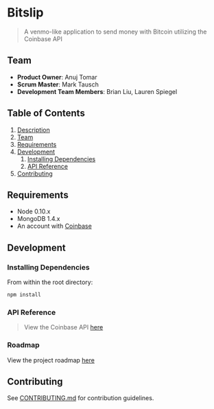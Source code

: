 # Bitslip

> A venmo-like application to send money with Bitcoin utilizing the Coinbase API

## Team

  - __Product Owner__: Anuj Tomar
  - __Scrum Master__: Mark Tausch
  - __Development Team Members__: Brian Liu, Lauren Spiegel

## Table of Contents

1. [Description](#Bitslip)
1. [Team](#team)
1. [Requirements](#requirements)
1. [Development](#development)
    1. [Installing Dependencies](#installing-dependencies)
    1. [API Reference](#api-reference)
1. [Contributing](#contributing)


## Requirements

- Node 0.10.x
- MongoDB 1.4.x
- An account with [Coinbase](https://www.coinbase.com)

## Development

### Installing Dependencies

From within the root directory:

```sh
npm install
```

### API Reference

> View the Coinbase API [here](https://developers.coinbase.com/api)

### Roadmap

View the project roadmap [here](https://github.com/orphaned-comet/bitslip/issues)


## Contributing

See [CONTRIBUTING.md](CONTRIBUTING.md) for contribution guidelines.
